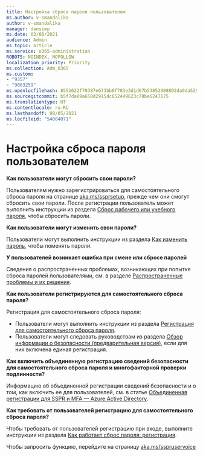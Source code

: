 ```yaml
---
title: Настройка сброса пароля пользователем
ms.author: v-smandalika
author: v-smandalika
manager: dansimp
ms.date: 03/08/2021
audience: Admin
ms.topic: article
ms.service: o365-administration
ROBOTS: NOINDEX, NOFOLLOW
localization_priority: Priority
ms.collection: Adm_O365
ms.custom:
- "9357"
- "9003259"
ms.openlocfilehash: 8551622f70387e673bb0f783e3d1d67b53852908802da9da5295f521775bacf8
ms.sourcegitcommit: b5f7da89a650d2915dc652449623c78be6247175
ms.translationtype: HT
ms.contentlocale: ru-RU
ms.lasthandoff: 08/05/2021
ms.locfileid: "54084071"
---
```

# <a name="user-reset-password-setup"></a>Настройка сброса пароля пользователем

**Как пользователи могут сбросить свои пароли?**

Пользователям нужно зарегистрироваться для самостоятельного сброса пароля на странице [aka.ms/ssprsetup](https://mysignins.microsoft.com/security-info), прежде чем они смогут сбросить свои пароли. После регистрации пользователь может выполнить инструкции из раздела [Сброс рабочего или учебного пароля](https://docs.microsoft.com/azure/active-directory/user-help/active-directory-passwords-update-your-own-password), чтобы сбросить пароли.

**Как пользователи могут изменить свои пароли?**

Пользователи могут выполнить инструкции из раздела [Как изменить пароль](https://docs.microsoft.com/azure/active-directory/user-help/active-directory-passwords-update-your-own-password), чтобы поменять пароли.

**У пользователей возникает ошибка при смене или сбросе паролей**

Сведения о распространенных проблемах, возникающих при попытке сброса паролей пользователями, см. в разделе [Распространенные проблемы и их решение](https://docs.microsoft.com/azure/active-directory/user-help/active-directory-passwords-update-your-own-password).

**Как пользователи регистрируются для самостоятельного сброса пароля?**

Регистрация для самостоятельного сброса пароля:

- Пользователи могут выполнить инструкции из раздела [Регистрация для самостоятельного сброса пароля](https://docs.microsoft.com/azure/active-directory/user-help/active-directory-passwords-reset-register).
- Пользователи могут следовать руководствам из раздела [Обзор информации о безопасности (предварительная версия)](https://docs.microsoft.com/azure/active-directory/user-help/security-info-setup-signin), если для них включена единая регистрация.

**Как включить объединенную регистрацию сведений безопасности для самостоятельного сброса пароля и многофакторной проверки подлинности?**

Информацию об объединенной регистрации сведений безопасности и о том, как включить ее для пользователей, см. в статье [Объединенная регистрации для SSPR и MFA — Azure Active Directory](https://docs.microsoft.com/azure/active-directory/authentication/concept-registration-mfa-sspr-combined).

**Как требовать от пользователей регистрацию для самостоятельного сброса пароля?**

Чтобы требовать от пользователей регистрацию при входе, выполните инструкции из раздела [Как работает сброс пароля: регистрация](https://docs.microsoft.com/azure/active-directory/authentication/concept-sspr-howitworks).

Чтобы запросить функцию, перейдите на страницу [aka.ms/sspruservoice](https://feedback.azure.com/forums/169401-azure-active-directory/category/166251-self-service-password-reset)



 












